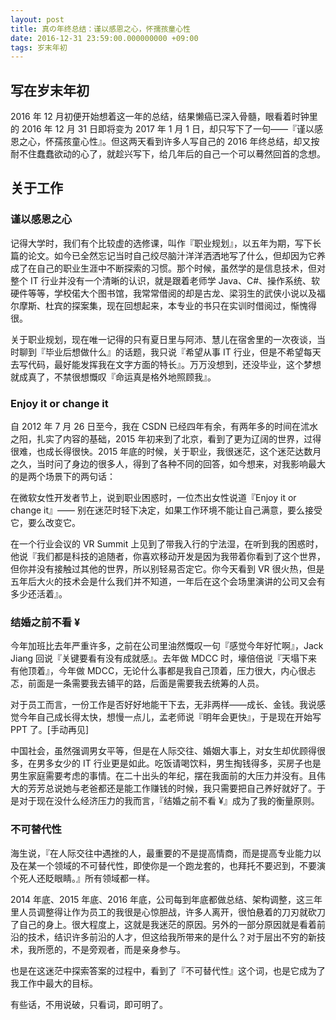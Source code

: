 ```yaml
---
layout: post
title: 真の年终总结：谨以感恩之心，怀孺孩童心性
date: 2016-12-31 23:59:00.000000000 +09:00
tags: 岁末年初
---
```


## 写在岁末年初

2016 年 12 月初便开始想着这一年的总结，结果懒癌已深入骨髓，眼看着时钟里的 2016 年 12 月 31 日即将变为 2017 年 1 月 1 日，却只写下了一句——『谨以感恩之心，怀孺孩童心性』。但这两天看到许多人写自己的 2016 年终总结，却又按耐不住蠢蠢欲动的心了，就趁兴写下，给几年后的自己一个可以蓦然回首的念想。

## 关于工作

### 谨以感恩之心

记得大学时，我们有个比较虚的选修课，叫作『职业规划』，以五年为期，写下长篇的论文。如今已全然忘记当时自己绞尽脑汁洋洋洒洒地写了什么，但却因为它养成了在自己的职业生涯中不断探索的习惯。那个时候，虽然学的是信息技术，但对整个 IT 行业并没有一个清晰的认识，就是跟着老师学 Java、C#、操作系统、软硬件等等，学校偌大个图书馆，我常常借阅的却是古龙、梁羽生的武侠小说以及福尔摩斯、杜宾的探案集，现在回想起来，本专业的书只在实训时借阅过，惭愧得很。

关于职业规划，现在唯一记得的只有夏日里与阿沛、慧儿在宿舍里的一次夜谈，当时聊到『毕业后想做什么』的话题，我只说『希望从事 IT 行业，但是不希望每天去写代码，最好能发挥我在文字方面的特长』。万万没想到，还没毕业，这个梦想就成真了，不禁很想慨叹『命运真是格外地照顾我』。

### Enjoy it or change it

自 2012 年 7 月 26 日至今，我在 CSDN 已经四年有余，有两年多的时间在沭水之阳，扎实了内容的基础，2015 年初来到了北京，看到了更为辽阔的世界，过得很难，也成长得很快。2015 年底的时候，关于职业，我很迷茫，这个迷茫达数月之久，当时问了身边的很多人，得到了各种不同的回答，如今想来，对我影响最大的是两个场景下的两句话：

在微软女性开发者节上，说到职业困惑时，一位杰出女性说道『Enjoy it or change it』—— 别在迷茫时轻下决定，如果工作环境不能让自己满意，要么接受它，要么改变它。

在一个行业会议的 VR Summit 上见到了带我入行的宁法湿，在听到我的困惑时，他说『我们都是科技的追随者，你喜欢移动开发是因为我带着你看到了这个世界，但你并没有接触过其他的世界，所以别轻易否定它。你今天看到 VR 很火热，但是五年后大火的技术会是什么我们并不知道，一年后在这个会场里演讲的公司又会有多少还活着』。

### 结婚之前不看 ¥

今年加班比去年严重许多，之前在公司里油然慨叹一句『感觉今年好忙啊』，Jack Jiang 回说『关键要看有没有成就感』。去年做 MDCC 时，壕倍倍说『天塌下来有他顶着』，今年做 MDCC，无论什么事都是我自己顶着，压力很大，内心很忐忑，前面是一条需要我去铺平的路，后面是需要我去统筹的人员。

对于员工而言，一份工作是否好好地能干下去，无非两样——成长、金钱。我说感觉今年自己成长得太快，想慢一点儿，孟老师说『明年会更快』，于是现在开始写 PPT 了。[手动再见]

中国社会，虽然强调男女平等，但是在人际交往、婚姻大事上，对女生却优顾得很多，在男多女少的 IT 行业更是如此。吃饭请喝饮料，男生掏钱得多，买房子也是男生家庭需要考虑的事情。在二十出头的年纪，摆在我面前的大压力并没有。且伟大的芳芳总说她与老爸都还是能工作赚钱的时候，我只需要把自己养好就好了。于是对于现在没什么经济压力的我而言，『结婚之前不看 ¥』成为了我的衡量原则。

### 不可替代性

海生说，『在人际交往中遇挫的人，最重要的不是提高情商，而是提高专业能力以及在某一个领域的不可替代性，即使你是一个跑龙套的，也拜托不要迟到，不要演个死人还眨眼睛。』所有领域都一样。

2014 年底、2015 年底、2016 年底，公司每到年底都做总结、架构调整，这三年里人员调整得让作为员工的我很是心惊胆战，许多人离开，很怕悬着的刀刃就砍刀了自己的身上。很大程度上，这就是我迷茫的原因。另外的一部分原因就是看着前沿的技术，结识许多前沿的人才，但这给我所带来的是什么？对于层出不穷的新技术，我所愿的，不是旁观者，而是亲身参与。

也是在这迷茫中探索答案的过程中，看到了『不可替代性』这个词，也是它成为了我工作中最大的目标。

有些话，不用说破，只看词，即可明了。